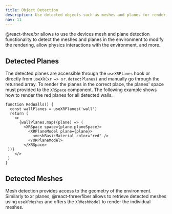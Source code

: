 ```yaml
---
title: Object Detection
description: Use detected objects such as meshes and planes for rendering, scene understanding, physics, and more
nav: 11
---
```


@react-three/xr allows to use the devices mesh and plane detection functionality to detect the meshes and planes in the environment to modify the rendering, allow physics interactions with the environment, and more.

## Detected Planes

The detected planes are accessible through the `useXRPlanes` hook or directly from `useXR(xr => xr.detectPlanes)` and manually go through the returned array. To render the planes in the correct place, the planes' space must provided to the `XRSpace` component. The following example shows how to render the red planes for all detected walls.

```tsx
function RedWalls() {
  const wallPlanes = useXRPlanes('wall')
  return (
    <>
      {wallPlanes.map((plane) => (
        <XRSpace space={plane.planeSpace}>
          <XRPlaneModel plane={plane}>
            <meshBasicMaterial color="red" />
          </XRPlaneModel>
        </XRSpace>
 ))}
    </>
 )
}
```

## Detected Meshes

Mesh detection provides access to the geometry of the environment. Similarly to xr planes, @react-three/fiber allows to retrieve detected meshes using `useXRMeshes` and offers the `XRMeshModel` to render the individual meshes. 
